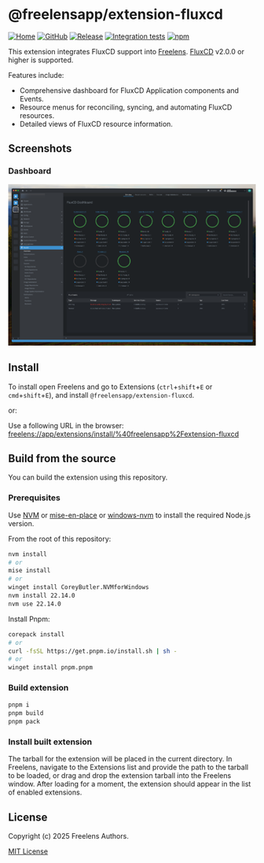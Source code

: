 # @freelensapp/extension-fluxcd

<!-- markdownlint-disable MD013 -->

[![Home](https://img.shields.io/badge/%F0%9F%8F%A0-freelens.app-02a7a0)](https://freelens.app)
[![GitHub](https://img.shields.io/github/stars/freelensapp/freelens?style=flat&label=GitHub%20%E2%AD%90)](https://github.com/freelensapp/freelens)
[![Release](https://img.shields.io/github/v/release/freelensapp/freelens-extension-fluxcd?display_name=tag&sort=semver)](https://github.com/freelensapp/freelens-extension-fluxcd)
[![Integration tests](https://github.com/freelensapp/freelens-extension-fluxcd/actions/workflows/integration-tests.yaml/badge.svg?branch=main)](https://github.com/freelensapp/freelens-extension-fluxcd/actions/workflows/integration-tests.yaml)
[![npm](https://img.shields.io/npm/v/@freelensapp/extension-fluxcd.svg)](https://www.npmjs.com/package/@freelensapp/extension-fluxcd)

<!-- markdownlint-enable MD013 -->

This extension integrates FluxCD support into
[Freelens](https://github.com/freelensapp/freelens).
[FluxCD](https://fluxcd.io/) v2.0.0 or higher is supported.

Features include:

- Comprehensive dashboard for FluxCD Application components and Events.
- Resource menus for reconciling, syncing, and automating FluxCD resources.
- Detailed views of FluxCD resource information.

## Screenshots

### Dashboard
![./docs/images/dashboard.png](./docs/images/dashboard.png)

## Install

To install open Freelens and go to Extensions (`ctrl`+`shift`+`E` or
`cmd`+`shift`+`E`), and install `@freelensapp/extension-fluxcd`.

or:

Use a following URL in the browser:
[freelens://app/extensions/install/%40freelensapp%2Fextension-fluxcd](freelens://app/extensions/install/%40freelensapp%2Fextension-fluxcd)

## Build from the source

You can build the extension using this repository.

### Prerequisites

Use [NVM](https://github.com/nvm-sh/nvm) or
[mise-en-place](https://mise.jdx.dev/) or
[windows-nvm](https://github.com/coreybutler/nvm-windows) to install the
required Node.js version.

From the root of this repository:

```sh
nvm install
# or
mise install
# or
winget install CoreyButler.NVMforWindows
nvm install 22.14.0
nvm use 22.14.0
```

Install Pnpm:

```sh
corepack install
# or
curl -fsSL https://get.pnpm.io/install.sh | sh -
# or
winget install pnpm.pnpm
```

### Build extension

```sh
pnpm i
pnpm build
pnpm pack
```

### Install built extension

The tarball for the extension will be placed in the current directory. In
Freelens, navigate to the Extensions list and provide the path to the tarball
to be loaded, or drag and drop the extension tarball into the Freelens window.
After loading for a moment, the extension should appear in the list of enabled
extensions.

## License

Copyright (c) 2025 Freelens Authors.

[MIT License](https://opensource.org/licenses/MIT)
